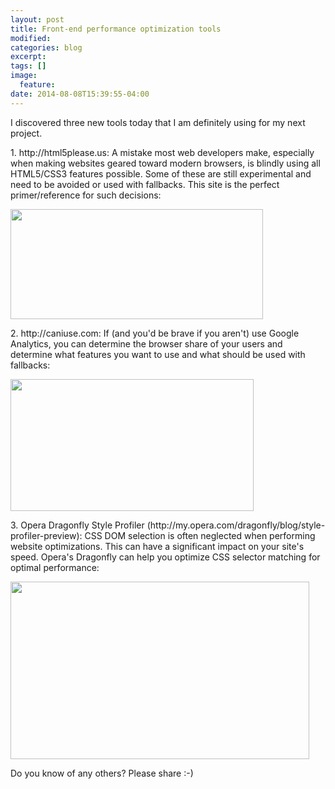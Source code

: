```yaml
---
layout: post
title: Front-end performance optimization tools
modified:
categories: blog
excerpt:
tags: []
image:
  feature:
date: 2014-08-08T15:39:55-04:00
---
```

<p>I discovered three new tools today that I am definitely using for my next project.&nbsp;</p>
<p>1.&nbsp;http://html5please.us: A mistake most web developers make, especially when making websites geared toward modern browsers, is blindly using all HTML5/CSS3 features possible. Some of these are still experimental and need to be avoided or used with fallbacks. This site is the perfect primer/reference for such decisions:</p>
<p><img alt="" src="/t/sites/default/files/htmlplease.png" style="width: 404px; height: 176px; " /></p>
<p>2. http://caniuse.com: If (and you&#39;d be brave if you aren&#39;t) use Google Analytics, you can determine the browser share of your users and determine what features you want to use and what should be used with fallbacks:</p>
<p><img alt="" src="/t/sites/default/files/caniuse.png" style="width: 389px; height: 211px; " /></p>
<p>3. Opera Dragonfly Style Profiler (http://my.opera.com/dragonfly/blog/style-profiler-preview): CSS DOM selection is often neglected when performing website optimizations. This can have a significant impact on your site&#39;s speed. Opera&#39;s Dragonfly can help you optimize CSS selector matching for optimal performance:</p>
<p><img alt="" src="/t/sites/default/files/profiler.png" style="width: 478px; height: 284px; " /></p>
<p>Do you know of any others? Please share :-)</p>
